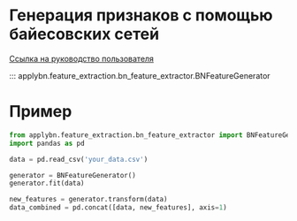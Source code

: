 # Генерация признаков с помощью байесовских сетей

[Ссылка на руководство пользователя](../../user-guide/feature_extraction/feature_extraction.md)

::: applybn.feature_extraction.bn_feature_extractor.BNFeatureGenerator

# Пример

```python
from applybn.feature_extraction.bn_feature_extractor import BNFeatureGenerator
import pandas as pd

data = pd.read_csv('your_data.csv')

generator = BNFeatureGenerator()
generator.fit(data)

new_features = generator.transform(data)
data_combined = pd.concat([data, new_features], axis=1)
```
